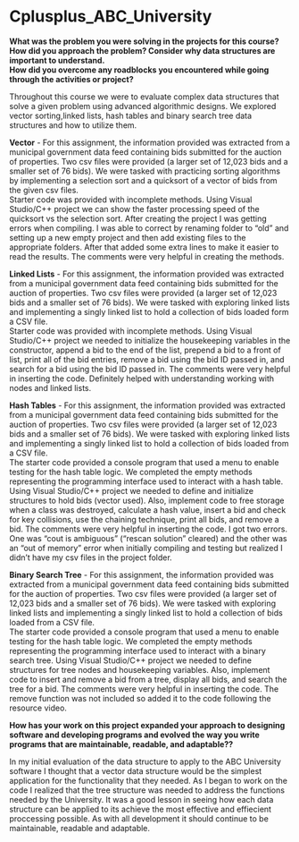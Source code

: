 # Cplusplus_ABC_University
<b>What was the problem you were solving in the projects for this course?<br>
How did you approach the problem? Consider why data structures are important to understand.<br>
How did you overcome any roadblocks you encountered while going through the activities or project?</b>
<p>Throughout this course we were to evaluate complex data structures that solve a given problem using advanced algorithmic designs. We explored vector sorting,linked lists, hash tables and binary search tree data structures and how to utilize them.<br>
<p><b>Vector</b> - For this assignment, the information provided was extracted from a municipal government data feed containing bids submitted for the auction of properties. Two csv files were provided (a larger set of 12,023 bids and a smaller set of 76 bids). We were tasked with practicing sorting algorithms by implementing a selection sort and a quicksort of a vector of bids from the given csv files.<br>
Starter code was provided with incomplete methods. Using Visual Studio/C++ project we can show the faster processing speed of the quicksort vs the selection sort. After creating the project I was getting errors when compiling. I was able to correct by renaming folder to “old” and setting up a new empty project and then add existing files to the appropriate folders. After that added some extra lines to make it easier to read the results. The comments were very helpful in creating the methods.</p>
<p><b>Linked Lists</b> - For this assignment, the information provided was extracted from a municipal government data feed containing bids submitted for the auction of properties. Two csv files were provided (a larger set of 12,023 bids and a smaller set of 76 bids). We were tasked with exploring linked lists and implementing a singly linked list to hold a collection of bids loaded form a CSV file.<br>
Starter code was provided with incomplete methods. Using Visual Studio/C++ project we needed to initialize the housekeeping variables in the constructor, append a bid to the end of the list, prepend a bid to a front of list, print all of the bid entries, remove a bid using the bid ID passed in, and search for a bid using the bid ID passed in. The comments were very helpful in inserting the code. Definitely helped with understanding working with nodes and linked lists.
</p>
<p><b>Hash Tables</b> - For this assignment, the information provided was extracted from a municipal government data feed containing bids submitted for the auction of properties. Two csv files were provided (a larger set of 12,023 bids and a smaller set of 76 bids). We were tasked with exploring linked lists and implementing a singly linked list to hold a collection of bids loaded from a CSV file.<br>
The starter code provided a console program that used a menu to enable testing for the hash table logic. We completed the empty methods representing the programming interface used to interact with a hash table. Using Visual Studio/C++ project we needed to define and initialize structures to hold bids (vector used). Also, implement code to free storage when a class was destroyed, calculate a hash value, insert a bid and check for key collisions, use the chaining technique, print all bids, and remove a bid. The comments were very helpful in inserting the code. I got two errors. One was “cout is ambiguous” (“rescan solution” cleared) and the other was an “out of memory” error when initially compiling and testing but realized I didn’t have my csv files in the project folder.</p>
<p><b>Binary Search Tree</b> - For this assignment, the information provided was extracted from a municipal government data feed containing bids submitted for the auction of properties. Two csv files were provided (a larger set of 12,023 bids and a smaller set of 76 bids). We were tasked with exploring linked lists and implementing a singly linked list to hold a collection of bids loaded from a CSV file.<br>
The starter code provided a console program that used a menu to enable testing for the hash table logic. We completed the empty methods representing the programming interface used to interact with a binary search tree. Using Visual Studio/C++ project we needed to define structures for tree nodes and housekeeping variables. Also, implement code to insert and remove a bid from a tree, display all bids, and search the tree for a bid. The comments were very helpful in inserting the code. The remove function was not included so added it to the code following the resource video.
</p>
<b>How has your work on this project expanded your approach to designing software and developing programs and evolved the way you write programs that are maintainable, readable, and adaptable??</b>
<p>In my initial evaluation of the data structure to apply to the ABC University software I thought that a vector data structure would be the simplest application for the functionality that they needed. As I began to work on the code I realized that the tree structure was needed to address the functions needed by the University. It was a good lesson in seeing how each data structure can be applied to its achieve the most effective and effiecient proccessing possible. As with all development it should continue to be maintainable, readable and adaptable.</p>

